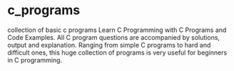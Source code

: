 # c_programs
collection of basic c programs
Learn C Programming with C Programs and Code Examples. All C program questions are accompanied by solutions, output and explanation. Ranging from simple C programs to hard and difficult ones, this huge collection of programs is very useful for beginners in C programming.
